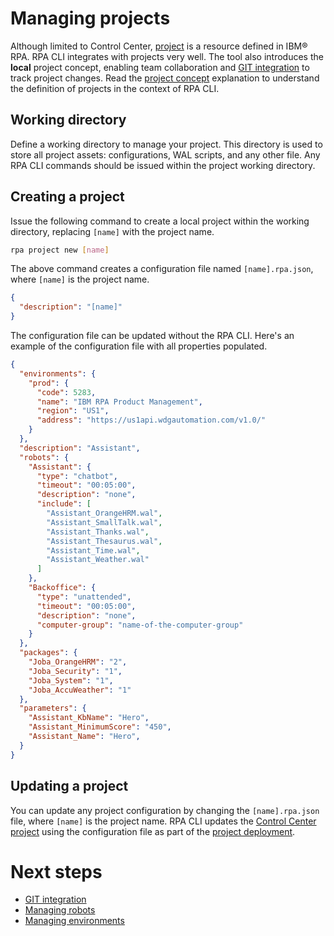 # Managing projects
Although limited to Control Center, [project](https://www.ibm.com/docs/en/rpa/23.0?topic=interfaces-projects) is a resource defined in IBM® RPA. RPA CLI integrates with projects very well. The tool also introduces the **local** project concept, enabling team collaboration and [GIT integration]() to track project changes. Read the [project concept](concepts.md#projects) explanation to understand the definition of projects in the context of RPA CLI.

## Working directory
Define a working directory to manage your project. This directory is used to store all project assets: configurations, WAL scripts, and any other file. Any RPA CLI commands should be issued within the project working directory.

## Creating a project
Issue the following command to create a local project within the working directory, replacing `[name]` with the project name.

```bash
rpa project new [name]
```

The above command creates a configuration file named `[name].rpa.json`, where `[name]` is the project name.
```json
{
  "description": "[name]"
}
```

The configuration file can be updated without the RPA CLI. Here's an example of the configuration file with all properties populated.
```json
{
  "environments": {
    "prod": {
      "code": 5283,
      "name": "IBM RPA Product Management",
      "region": "US1",
      "address": "https://us1api.wdgautomation.com/v1.0/"
    }
  },
  "description": "Assistant",
  "robots": {
    "Assistant": {
      "type": "chatbot",
      "timeout": "00:05:00",
      "description": "none",
      "include": [
        "Assistant_OrangeHRM.wal",
        "Assistant_SmallTalk.wal",
        "Assistant_Thanks.wal",
        "Assistant_Thesaurus.wal",
        "Assistant_Time.wal",
        "Assistant_Weather.wal"
      ]
    },
    "Backoffice": {
      "type": "unattended",
      "timeout": "00:05:00",
      "description": "none",
      "computer-group": "name-of-the-computer-group"
    }
  },
  "packages": {
    "Joba_OrangeHRM": "2",
    "Joba_Security": "1",
    "Joba_System": "1",
    "Joba_AccuWeather": "1"
  },
  "parameters": {
    "Assistant_KbName": "Hero",
    "Assistant_MinimumScore": "450",
    "Assistant_Name": "Hero",
  }
}
```

## Updating a project
You can update any project configuration by changing the `[name].rpa.json` file, where `[name]` is the project name. RPA CLI updates the [Control Center project](https://www.ibm.com/docs/en/rpa/23.0?topic=interfaces-projects) using the configuration file as part of the [project deployment](guide/deploy.md).

# Next steps
* [GIT integration](guide/git.md)
* [Managing robots](guide/robot.md)
* [Managing environments](guide/environment.md)